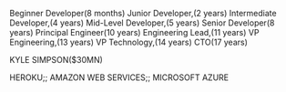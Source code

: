 Beginner Developer(8 months)
Junior Developer,(2 years)
Intermediate Developer,(4 years)
Mid-Level Developer,(5 years)
Senior Developer(8 years)
Principal Engineer(10 years)
Engineering Lead,(11 years)
VP Engineering,(13 years)
VP Technology,(14 years)
CTO(17 years)

KYLE SIMPSON($30MN)

HEROKU;; AMAZON WEB SERVICES;; MICROSOFT AZURE